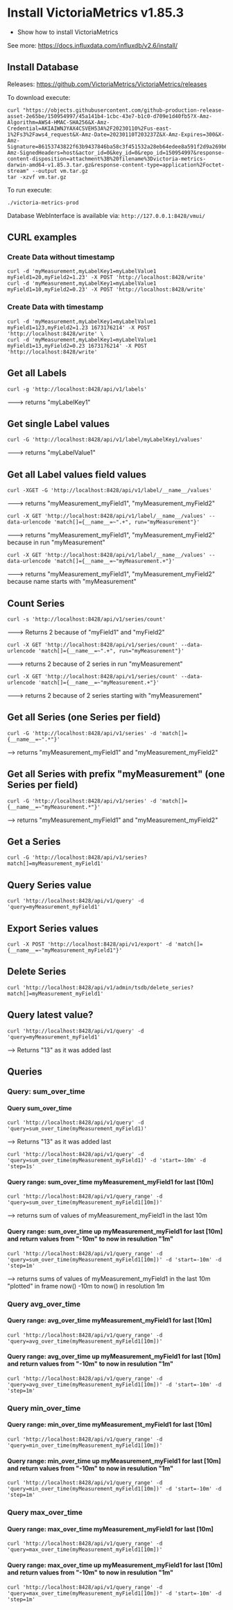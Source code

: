 # Install VictoriaMetrics v1.85.3

- Show how to install VictoriaMetrics

See more: https://docs.influxdata.com/influxdb/v2.6/install/

## Install Database

Releases: https://github.com/VictoriaMetrics/VictoriaMetrics/releases

To download execute:

```
curl "https://objects.githubusercontent.com/github-production-release-asset-2e65be/150954997/45a141b4-1cbc-43e7-b1c0-d709e1d40fb5?X-Amz-Algorithm=AWS4-HMAC-SHA256&X-Amz-Credential=AKIAIWNJYAX4CSVEH53A%2F20230110%2Fus-east-1%2Fs3%2Faws4_request&X-Amz-Date=20230110T203237Z&X-Amz-Expires=300&X-Amz-Signature=86153743822f63b9437846ba58c3f451532a28eb64edee8a591f2d9a269b655a&X-Amz-SignedHeaders=host&actor_id=0&key_id=0&repo_id=150954997&response-content-disposition=attachment%3B%20filename%3Dvictoria-metrics-darwin-amd64-v1.85.3.tar.gz&response-content-type=application%2Foctet-stream" --output vm.tar.gz
tar -xzvf vm.tar.gz
```

To run execute:

```
./victoria-metrics-prod
```

Database WebInterface is available via: `http://127.0.0.1:8428/vmui/`

## CURL examples

### Create Data without timestamp

```
curl -d 'myMeasurement,myLabelKey1=myLabelValue1 myField1=20,myField2=1.23' -X POST 'http://localhost:8428/write'
curl -d 'myMeasurement,myLabelKey1=myLabelValue1 myField1=10,myField2=0.23' -X POST 'http://localhost:8428/write'
```

### Create Data with timestamp

```
curl -d 'myMeasurement,myLabelKey1=myLabelValue1 myField1=123,myField2=1.23 1673176214' -X POST 'http://localhost:8428/write' \
curl -d 'myMeasurement,myLabelKey1=myLabelValue1 myField1=13,myField2=0.23 1673176214' -X POST 'http://localhost:8428/write'
```

## Get all Labels

```
curl -g 'http://localhost:8428/api/v1/labels'
```
---> returns "myLabelKey1"

## Get single Label values

```
curl -G 'http://localhost:8428/api/v1/label/myLabelKey1/values'
```
---> returns "myLabelValue1"

## Get all Label values field values

```
curl -XGET -G 'http://localhost:8428/api/v1/label/__name__/values'
```
---> returns "myMeasurement_myField1", "myMeasurement_myField2"

```
curl -X GET 'http://localhost:8428/api/v1/label/__name__/values' --data-urlencode 'match[]={__name__=~".+", run="myMeasurement"}'
```
---> returns "myMeasurement_myField1", "myMeasurement_myField2" because in run "myMeasurement"

```
curl -X GET 'http://localhost:8428/api/v1/label/__name__/values' --data-urlencode 'match[]={__name__=~"myMeasurement.+"}'
```
---> returns "myMeasurement_myField1", "myMeasurement_myField2" because name starts with "myMeasurement"

## Count Series

```
curl -s 'http://localhost:8428/api/v1/series/count'
```
---> Returns 2 because of "myField1" and "myField2"

```
curl -X GET 'http://localhost:8428/api/v1/series/count' --data-urlencode 'match[]={__name__=~".+", run="myMeasurement"}'
```
---> returns 2 because of 2 series in run "myMeasurement"

```
curl -X GET 'http://localhost:8428/api/v1/series/count' --data-urlencode 'match[]={__name__=~"myMeasurement.+"}'
```
---> returns 2 because of 2 series starting  with "myMeasurement"

## Get all Series (one Series per field)

```
curl -G 'http://localhost:8428/api/v1/series' -d 'match[]={__name__=~".*"}'
```
--> returns "myMeasurement_myField1" and "myMeasurement_myField2"

## Get all Series with prefix "myMeasurement" (one Series per field)

```
curl -G 'http://localhost:8428/api/v1/series' -d 'match[]={__name__=~"myMeasurement.*"}'
```
--> returns "myMeasurement_myField1" and "myMeasurement_myField2"

## Get a Series

```
curl -G 'http://localhost:8428/api/v1/series?match[]=myMeasurement_myField1'
```

## Query Series value

```
curl 'http://localhost:8428/api/v1/query' -d 'query=myMeasurement_myField1'
```

## Export Series values

```
curl -X POST 'http://localhost:8428/api/v1/export' -d 'match[]={__name__=~"myMeasurement_myField1"}'
```

## Delete Series

```
curl 'http://localhost:8428/api/v1/admin/tsdb/delete_series?match[]=myMeasurement_myField1'
```

## Query latest value?

```
curl 'http://localhost:8428/api/v1/query' -d 'query=myMeasurement_myField1'
```
--> Returns "13" as it was added last

## Queries

### Query: sum_over_time

#### Query sum_over_time

```
curl 'http://localhost:8428/api/v1/query' -d 'query=sum_over_time(myMeasurement_myField1)'
```
--> Returns "13" as it was added last

```
curl 'http://localhost:8428/api/v1/query' -d 'query=sum_over_time(myMeasurement_myField1)' -d 'start=-10m' -d 'step=1s'
```

#### Query range: sum_over_time myMeasurement_myField1 for last [10m]

```
curl 'http://localhost:8428/api/v1/query_range' -d 'query=sum_over_time(myMeasurement_myField1[10m])'
```
--> returns sum of values of myMeasurement_myField1 in the last 10m

#### Query range: sum_over_time up myMeasurement_myField1 for last [10m] and return values from "-10m" to now in resulution "1m"

```
curl 'http://localhost:8428/api/v1/query_range' -d 'query=sum_over_time(myMeasurement_myField1[10m])' -d 'start=-10m' -d 'step=1m'
```

--> returns sums of values of myMeasurement_myField1 in the last 10m "plotted" in frame now() -10m to now() in resolution 1m

### Query avg_over_time

#### Query range: avg_over_time myMeasurement_myField1 for last [10m]

```
curl 'http://localhost:8428/api/v1/query_range' -d 'query=avg_over_time(myMeasurement_myField1[10m])' 
```

#### Query range: avg_over_time up myMeasurement_myField1 for last [10m] and return values from "-10m" to now in resulution "1m"

```
curl 'http://localhost:8428/api/v1/query_range' -d 'query=avg_over_time(myMeasurement_myField1[10m])' -d 'start=-10m' -d 'step=1m'
```


### Query min_over_time

#### Query range: min_over_time myMeasurement_myField1 for last [10m]

```
curl 'http://localhost:8428/api/v1/query_range' -d 'query=min_over_time(myMeasurement_myField1[10m])' 
```

#### Query range: min_over_time up myMeasurement_myField1 for last [10m] and return values from "-10m" to now in resulution "1m"

```
curl 'http://localhost:8428/api/v1/query_range' -d 'query=min_over_time(myMeasurement_myField1[10m])' -d 'start=-10m' -d 'step=1m'
```

### Query max_over_time

#### Query range: max_over_time myMeasurement_myField1 for last [10m]

```
curl 'http://localhost:8428/api/v1/query_range' -d 'query=max_over_time(myMeasurement_myField1[10m])' 
```

#### Query range: max_over_time up myMeasurement_myField1 for last [10m] and return values from "-10m" to now in resulution "1m"

```
curl 'http://localhost:8428/api/v1/query_range' -d 'query=max_over_time(myMeasurement_myField1[10m])' -d 'start=-10m' -d 'step=1m'
```
